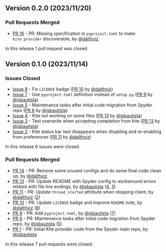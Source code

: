 ## Version 0.2.0 (2023/11/20)


### Pull Requests Merged

* [PR 16](https://github.com/spyder-ide/kite-provider/pull/16) - PR: Missing specification in `pyproject.toml` to make `kite_provider` discoverable, by [@dalthviz](https://github.com/dalthviz)

In this release 1 pull request was closed.


## Version 0.1.0 (2023/11/14)

### Issues Closed

* [Issue 8](https://github.com/spyder-ide/kite-provider/issues/8) - Fix `LICENSE` badge ([PR 10](https://github.com/spyder-ide/kite-provider/pull/10) by [@dalthviz](https://github.com/dalthviz))
* [Issue 7](https://github.com/spyder-ide/kite-provider/issues/7) - Use `pyproject.toml` definition instead of `setup.py` ([PR 9](https://github.com/spyder-ide/kite-provider/pull/9) by [@jsbautista](https://github.com/jsbautista))
* [Issue 5](https://github.com/spyder-ide/kite-provider/issues/5) - Maintenance tasks after initial code migration from Spyder repo ([PR 6](https://github.com/spyder-ide/kite-provider/pull/6) by [@jsbautista](https://github.com/jsbautista))
* [Issue 4](https://github.com/spyder-ide/kite-provider/issues/4) - Kite not working on some files ([PR 13](https://github.com/spyder-ide/kite-provider/pull/13) by [@jsbautista](https://github.com/jsbautista))
* [Issue 3](https://github.com/spyder-ide/kite-provider/issues/3) - Text overwrite when accepting completion from kite ([PR 13](https://github.com/spyder-ide/kite-provider/pull/13) by [@jsbautista](https://github.com/jsbautista))
* [Issue 2](https://github.com/spyder-ide/kite-provider/issues/2) -  Kite status bar text disappears when disabling and re-enabling from preferences ([PR 11](https://github.com/spyder-ide/kite-provider/pull/11) by [@dalthviz](https://github.com/dalthviz))

In this release 6 issues were closed.

### Pull Requests Merged

* [PR 14](https://github.com/spyder-ide/kite-provider/pull/14) - PR: Remove some unused configs and do some final code clean up, by [@dalthviz](https://github.com/dalthviz)
* [PR 13](https://github.com/spyder-ide/kite-provider/pull/13) - PR: Update README with Spyder config to workaround errors related with file line endings, by [@jsbautista](https://github.com/jsbautista) ([4](https://github.com/spyder-ide/kite-provider/issues/4), [3](https://github.com/spyder-ide/kite-provider/issues/3))
* [PR 11](https://github.com/spyder-ide/kite-provider/pull/11) - PR: Update `thread_started` attribute when stopping client, by [@dalthviz](https://github.com/dalthviz) ([2](https://github.com/spyder-ide/kite-provider/issues/2))
* [PR 10](https://github.com/spyder-ide/kite-provider/pull/10) - PR: Update `LICENSE` badge and improve `README` note, by [@dalthviz](https://github.com/dalthviz) ([8](https://github.com/spyder-ide/kite-provider/issues/8))
* [PR 9](https://github.com/spyder-ide/kite-provider/pull/9) - PR: Add `pyproject.toml`, by [@jsbautista](https://github.com/jsbautista) ([7](https://github.com/spyder-ide/kite-provider/issues/7))
* [PR 6](https://github.com/spyder-ide/kite-provider/pull/6) - PR: Maintenance tasks after initial code migration from Spyder repo, by [@jsbautista](https://github.com/jsbautista) ([5](https://github.com/spyder-ide/kite-provider/issues/5))
* [PR 1](https://github.com/spyder-ide/kite-provider/pull/1) - PR: Initial Kite provider code from the Spyder main repo, by [@jsbautista](https://github.com/jsbautista)

In this release 7 pull requests were closed.
